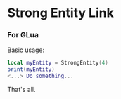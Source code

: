 # Strong Entity Link
### For GLua
Basic usage:

```lua
local myEntity = StrongEntity(4)
print(myEntity)
<...> Do something...
```

That's all.
